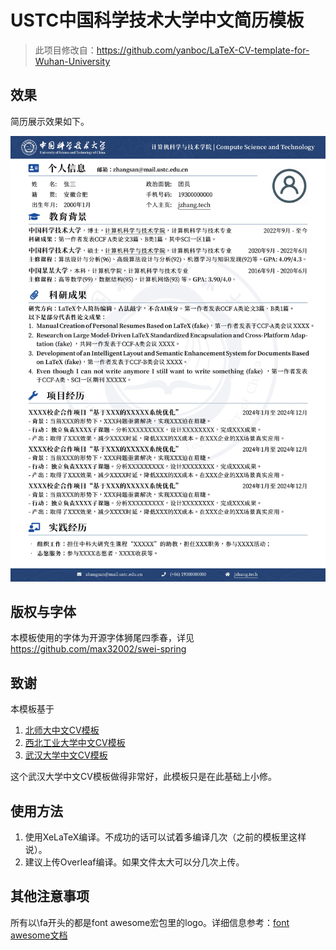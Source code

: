# USTC中国科学技术大学中文简历模板

> 此项目修改自：https://github.com/yanboc/LaTeX-CV-template-for-Wuhan-University

## 效果

简历展示效果如下。

![简历展示](./ustc_cv.jpg)


## 版权与字体
本模板使用的字体为开源字体狮尾四季春，详见
https://github.com/max32002/swei-spring

## 致谢
本模板基于
1. [北师大中文CV模板](https://github.com/LeyuDame/BNUCV)
2. [西北工业大学中文CV模板](https://www.overleaf.com/latex/templates/npu-cv/mncqzxhvfzrx)
3. [武汉大学中文CV模板](https://github.com/yanboc/LaTeX-CV-template-for-Wuhan-University)

这个武汉大学中文CV模板做得非常好，此模板只是在此基础上小修。

## 使用方法
1. 使用XeLaTeX编译。不成功的话可以试着多编译几次（之前的模板里这样说）。
2. 建议上传Overleaf编译。如果文件太大可以分几次上传。

## 其他注意事项

所有以\fa开头的都是font awesome宏包里的logo。详细信息参考：[font awesome文档](https://mirrors.ibiblio.org/CTAN/fonts/fontawesome5/doc/fontawesome5.pdf)


